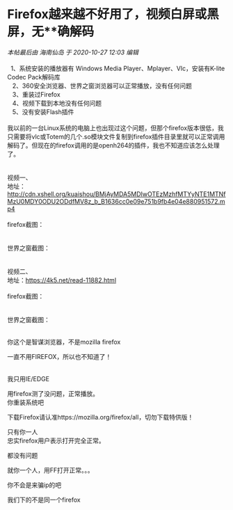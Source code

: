 # Firefox越来越不好用了，视频白屏或黑屏，无**确解码


<i class="pstatus"> 本帖最后由 海南仙岛 于 2020-10-27 12:03 编辑 </i><br />
<br />
&nbsp;&nbsp;1、系统安装的播放器有 Windows Media Player、Mplayer、Vlc，安装有K-lite Codec Pack解码库<br />
&nbsp; &nbsp;2、360安全浏览器、世界之窗浏览器可以正常播放，没有任何问题<br />
&nbsp; &nbsp;3、重装过Firefox<br />
&nbsp; &nbsp;4、视频下载到本地没有任何问题<br />
&nbsp; &nbsp;5、没有安装Flash插件<br />
<br />
我以前的一台Linux系统的电脑上也出现过这个问题，但那个firefox版本很低，我只需要将vlc或Totem的几个.so模块文件复制到firefox插件目录里就可以正常调用解码了。但现在的firefox调用的是openh264的插件，我也不知道应该怎么处理了。<br />
<br />
<img id="aimg_OncYW" onclick="zoom(this, this.src, 0, 0, 0)" class="zoom" src="https://gejiba.com/view.php/3352cc2f0c63fac1f3145b0d90aed87a.png" onmouseover="img_onmouseoverfunc(this)" onload="thumbImg(this)" border="0" alt="" /><br />
<br />
视频一、<br />
地址：http://cdn.xshell.org/kuaishou/BMjAyMDA5MDIwOTEzMzhfMTYyNTE1MTNfMzU0MDY0ODU2ODdfMV8z_b_B1636cc0e09e751b9fb4e04e880951572.mp4<br />
<br />
firefox截图：<br />
<br />
<img id="aimg_m3j6K" onclick="zoom(this, this.src, 0, 0, 0)" class="zoom" src="https://gejiba.com/view.php/0c8ef172c17737a906a9ac72dd23385e.png" onmouseover="img_onmouseoverfunc(this)" onload="thumbImg(this)" border="0" alt="" /><br />
<br />
世界之窗截图：<br />
<br />
<img id="aimg_s2Gn2" onclick="zoom(this, this.src, 0, 0, 0)" class="zoom" src="https://gejiba.com/view.php/45bc6bfd3ff2f76126843a6273110d08.png" onmouseover="img_onmouseoverfunc(this)" onload="thumbImg(this)" border="0" alt="" /><br />
<br />
视频二、<br />
地址：https://4k5.net/read-11882.html<br />
<br />
firefox截图：<br />
<br />
<img id="aimg_Gcd4b" onclick="zoom(this, this.src, 0, 0, 0)" class="zoom" src="https://gejiba.com/view.php/667445da657f540fa55f255539d81ef4.png" onmouseover="img_onmouseoverfunc(this)" onload="thumbImg(this)" border="0" alt="" /><br />
<br />
世界之窗截图：<br />
<br />
<img id="aimg_I4443" onclick="zoom(this, this.src, 0, 0, 0)" class="zoom" src="https://gejiba.com/view.php/6d73729c36890e49167d6d7e79603681.png" onmouseover="img_onmouseoverfunc(this)" onload="thumbImg(this)" border="0" alt="" />

你这个是智谋浏览器，不是mozilla firefox<img src="static/image/smiley/default/lol.gif" smilieid="12" border="0" alt="" />

一直不用FIREFOX，所以也不知道了！<br />
<br />
<img src="static/image/smiley/default/lol.gif" smilieid="12" border="0" alt="" /><img src="static/image/smiley/default/lol.gif" smilieid="12" border="0" alt="" /><img src="static/image/smiley/default/lol.gif" smilieid="12" border="0" alt="" />

我只用IE/EDGE

用firefox测了没问题，正常播放。<br />
你重装系统吧

下载Firefox请认准https://mozilla.org/firefox/all，切勿下载特供版！

只有你一人<img src="static/image/smiley/default/lol.gif" smilieid="12" border="0" alt="" /><br />
忠实firefox用户表示打开完全正常。

都没有问题

就你一个人，用FF打开正常。。。<img src="static/image/smiley/default/lol.gif" smilieid="12" border="0" alt="" />

你不会是来骗ip的吧

我们下的不是同一个firefox&nbsp;&nbsp;<img src="static/image/smiley/default/lol.gif" smilieid="12" border="0" alt="" />

